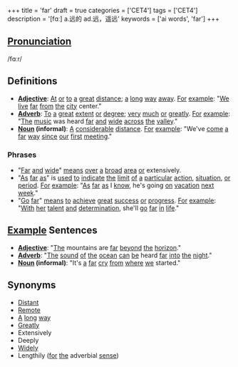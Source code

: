 +++
title = 'far'
draft = true
categories = ['CET4']
tags = ['CET4']
description = '[fɑː] a.远的 ad.远，遥远'
keywords = ['ai words', 'far']
+++

## [Pronunciation](/en/post/pronunciation/)
/fɑːr/

## Definitions
- **[Adjective](/en/post/adjective/)**: [At](/en/post/at/) [or](/en/post/or/) [to](/en/post/to/) [a](/en/post/a/) [great](/en/post/great/) [distance](/en/post/distance/); [a](/en/post/a/) [long](/en/post/long/) [way](/en/post/way/) [away](/en/post/away/). [For](/en/post/for/) [example](/en/post/example/): "[We](/en/post/we/) [live](/en/post/live/) [far](/en/post/far/) [from](/en/post/from/) [the](/en/post/the/) [city](/en/post/city/) center."
- **[Adverb](/en/post/adverb/)**: [To](/en/post/to/) [a](/en/post/a/) [great](/en/post/great/) [extent](/en/post/extent/) [or](/en/post/or/) [degree](/en/post/degree/); [very](/en/post/very/) [much](/en/post/much/) [or](/en/post/or/) [greatly](/en/post/greatly/). [For](/en/post/for/) [example](/en/post/example/): "[The](/en/post/the/) [music](/en/post/music/) was heard [far](/en/post/far/) [and](/en/post/and/) [wide](/en/post/wide/) [across](/en/post/across/) [the](/en/post/the/) [valley](/en/post/valley/)."
- **[Noun](/en/post/noun/) (informal)**: [A](/en/post/a/) [considerable](/en/post/considerable/) [distance](/en/post/distance/). [For](/en/post/for/) [example](/en/post/example/): "We've [come](/en/post/come/) [a](/en/post/a/) [far](/en/post/far/) [way](/en/post/way/) [since](/en/post/since/) [our](/en/post/our/) [first](/en/post/first/) [meeting](/en/post/meeting/)."

### Phrases
- "[Far](/en/post/far/) [and](/en/post/and/) [wide](/en/post/wide/)" [means](/en/post/means/) [over](/en/post/over/) [a](/en/post/a/) [broad](/en/post/broad/) [area](/en/post/area/) [or](/en/post/or/) extensively.
- "[As](/en/post/as/) [far](/en/post/far/) [as](/en/post/as/)" is [used](/en/post/used/) [to](/en/post/to/) [indicate](/en/post/indicate/) [the](/en/post/the/) [limit](/en/post/limit/) [of](/en/post/of/) [a](/en/post/a/) [particular](/en/post/particular/) [action](/en/post/action/), [situation](/en/post/situation/), [or](/en/post/or/) [period](/en/post/period/). [For](/en/post/for/) [example](/en/post/example/): "[As](/en/post/as/) [far](/en/post/far/) [as](/en/post/as/) I [know](/en/post/know/), he's going [on](/en/post/on/) [vacation](/en/post/vacation/) [next](/en/post/next/) [week](/en/post/week/)."
- "[Go](/en/post/go/) [far](/en/post/far/)" [means](/en/post/means/) [to](/en/post/to/) [achieve](/en/post/achieve/) [great](/en/post/great/) [success](/en/post/success/) [or](/en/post/or/) [progress](/en/post/progress/). [For](/en/post/for/) [example](/en/post/example/): "[With](/en/post/with/) [her](/en/post/her/) [talent](/en/post/talent/) [and](/en/post/and/) [determination](/en/post/determination/), she'll [go](/en/post/go/) [far](/en/post/far/) [in](/en/post/in/) [life](/en/post/life/)."
  
## [Example](/en/post/example/) Sentences
- **[Adjective](/en/post/adjective/)**: "[The](/en/post/the/) mountains are [far](/en/post/far/) [beyond](/en/post/beyond/) [the](/en/post/the/) [horizon](/en/post/horizon/)."
- **[Adverb](/en/post/adverb/)**: "[The](/en/post/the/) [sound](/en/post/sound/) [of](/en/post/of/) [the](/en/post/the/) [ocean](/en/post/ocean/) [can](/en/post/can/) [be](/en/post/be/) heard [far](/en/post/far/) [into](/en/post/into/) [the](/en/post/the/) [night](/en/post/night/)."
- **[Noun](/en/post/noun/) (informal)**: "It's [a](/en/post/a/) [far](/en/post/far/) [cry](/en/post/cry/) [from](/en/post/from/) [where](/en/post/where/) [we](/en/post/we/) started."

## Synonyms
- [Distant](/en/post/distant/)
- [Remote](/en/post/remote/)
- [A](/en/post/a/) [long](/en/post/long/) [way](/en/post/way/)
- [Greatly](/en/post/greatly/)
- Extensively
- Deeply
- [Widely](/en/post/widely/)
- Lengthily ([for](/en/post/for/) [the](/en/post/the/) adverbial [sense](/en/post/sense/))
